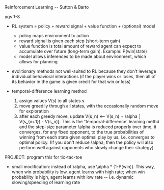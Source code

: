 Reinforcement Learning -- Sutton & Barto

pgs 1-8

* RL system = policy + reward signal + value function + (optional) model
  * policy maps environment to action
  * reward signal is given each step (short-term gain)
  * value function is total amount of reward agent can expect to accumulate over future (long-term gain). Example: P(win|state)
  * model allows inferences to be made about environment, which allows for planning
  
* evolitionary methods not well-suited to RL because they don't leverage individual behavioral interactions (if the player
wins or loses, then all of its behavior in the game is given credit for that win or loss)

* temporal-difference learning method
  1. assign values V(s) to all states s
  2. move greedily through all states, with the occasionally random move for exploration
  3. after each greedy move, update V(s_n) <-- V(s_n) + \alpha [ V(s_{n+1}) - V(s_n)]. This is the "temporal-difference' learning methd and the step-size parameter \alpha is reduced properly over time, it converges, for any fixed opponent, to the true probabilities of winning from each state given optimal play by us. I.e. converges to optimal policy. (If you don't reduce \alpha, then the policy will also perform well against opponents who slowly change their strategy).

PROJECT: program this for tic-tac-toe

* small modification: instead of \alpha, use \alpha * (1-P(win)). This way, when win probability is low, agent learns with high rate; when win probability is high, agent learns with low rate -- i.e. dynamic slowing/speeding of learning rate
